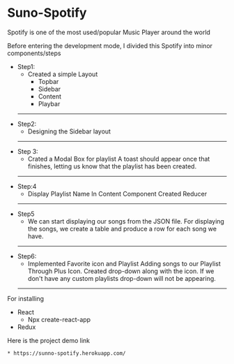 # Suno-Spotify

Spotify is one of the most used/popular Music Player around the world

Before entering the development mode,
I divided this Spotify into minor components/steps

* Step1:
    * Created a simple Layout 
		* Topbar
		* Sidebar
		* Content
		* Playbar
    ---
* Step2:
	* Designing the Sidebar layout 
    ---
* Step 3:
	* Crated a Modal Box for playlist
	A toast should appear once that finishes, letting us know that the playlist has been created.
    ---
* Step:4
	* Display Playlist Name In Content Component
	Created Reducer 
    ---
* Step5
	* We can start displaying our songs from the JSON file. For displaying the songs, we create a table and produce a row for each song we have. 
    ---
* Step6:
	* Implemented Favorite icon and Playlist
	Adding songs to our Playlist Through Plus Icon.
	Created drop-down along with the icon. If we don't have any custom playlists drop-down will not be appearing.
    ---

For installing 
* React
     * Npx create-react-app 
* Redux

Here is the project demo link

    * https://sunno-spotify.herokuapp.com/

	
